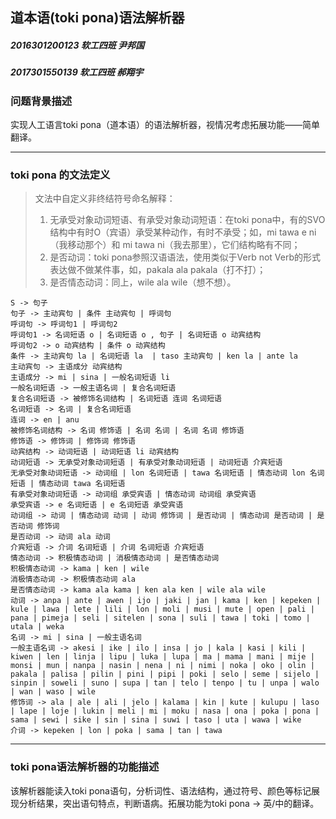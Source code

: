 ## 道本语(toki pona)语法解析器

##### 2016301200123 软工四班 尹邦国

##### 2017301550139 软工四班 郝翔宇

### 问题背景描述

实现人工语言toki pona（道本语）的语法解析器，视情况考虑拓展功能——简单翻译。

---

### toki pona 的文法定义

>文法中自定义非终结符号命名解释：
>
>1. 无承受对象动词短语、有承受对象动词短语：在toki pona中，有的SVO结构中有时O（宾语）承受某种动作，有时不承受；如，mi tawa e ni（我移动那个）和 mi tawa ni（我去那里），它们结构略有不同；
>2. 是否动词：toki pona参照汉语语法，使用类似于Verb not Verb的形式表达做不做某件事，如，pakala ala pakala（打不打）；
>3. 是否情态动词：同上，wile ala wile（想不想）。

```
S -> 句子
句子 -> 主动宾句 | 条件 主动宾句 | 呼词句
呼词句 -> 呼词句1 | 呼词句2
呼词句1 -> 名词短语 o | 名词短语 o , 句子 | 名词短语 o 动宾结构
呼词句2 -> o 动宾结构 | 条件 o 动宾结构
条件 -> 主动宾句 la | 名词短语 la  | taso 主动宾句 | ken la | ante la
主动宾句 -> 主语成分 动宾结构
主语成分 -> mi | sina | 一般名词短语 li
一般名词短语 -> 一般主语名词 | 复合名词短语
复合名词短语 -> 被修饰名词结构 | 名词短语 连词 名词短语
名词短语 -> 名词 | 复合名词短语
连词 -> en | anu
被修饰名词结构 -> 名词 修饰语 | 名词 名词 | 名词 名词 修饰语
修饰语 -> 修饰词 | 修饰词 修饰语
动宾结构 -> 动词短语 | 动词短语 li 动宾结构
动词短语 -> 无承受对象动词短语 | 有承受对象动词短语 | 动词短语 介宾短语
无承受对象动词短语 -> 动词组 | lon 名词短语 | tawa 名词短语 | 情态动词 lon 名词短语 | 情态动词 tawa 名词短语
有承受对象动词短语 -> 动词组 承受宾语 | 情态动词 动词组 承受宾语
承受宾语 -> e 名词短语 | e 名词短语 承受宾语
动词组 -> 动词 | 情态动词 动词 | 动词 修饰词 | 是否动词 | 情态动词 是否动词 | 是否动词 修饰词
是否动词 -> 动词 ala 动词
介宾短语 -> 介词 名词短语 | 介词 名词短语 介宾短语
情态动词 -> 积极情态动词 | 消极情态动词 | 是否情态动词
积极情态动词 -> kama | ken | wile
消极情态动词 -> 积极情态动词 ala
是否情态动词 -> kama ala kama | ken ala ken | wile ala wile
动词 -> anpa | ante | awen | ijo | jaki | jan | kama | ken | kepeken | kule | lawa | lete | lili | lon | moli | musi | mute | open | pali | pana | pimeja | seli | sitelen | sona | suli | tawa | toki | tomo | utala | weka
名词 -> mi | sina | 一般主语名词
一般主语名词 -> akesi | ike | ilo | insa | jo | kala | kasi | kili | kiwen | len | linja | lipu | luka | lupa | ma | mama | mani | mije | monsi | mun | nanpa | nasin | nena | ni | nimi | noka | oko | olin | pakala | palisa | pilin | pini | pipi | poki | selo | seme | sijelo | sinpin | soweli | suno | supa | tan | telo | tenpo | tu | unpa | walo | wan | waso | wile
修饰词 -> ala | ale | ali | jelo | kalama | kin | kute | kulupu | laso | lape | loje | lukin | meli | mi | moku | nasa | ona | poka | pona | sama | sewi | sike | sin | sina | suwi | taso | uta | wawa | wike
介词 -> kepeken | lon | poka | sama | tan | tawa 

```



---

### toki pona语法解析器的功能描述

该解析器能读入toki pona语句，分析词性、语法结构，通过符号、颜色等标记展现分析结果，突出语句特点，判断语病。拓展功能为toki pona -> 英/中的翻译。
